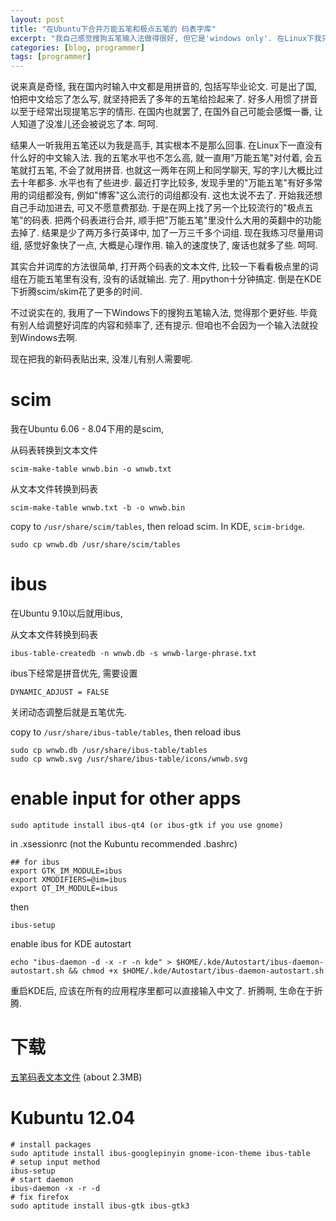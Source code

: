```yaml
---
layout: post
title: "在Ubuntu下合并万能五笔和极点五笔的 码表字库"
excerpt: "我自己感觉搜狗五笔输入法做得很好, 但它是'windows only'. 在Linux下我只好利用码表功能, 把'万能五笔'和'极点五笔'合并起来做一个大词库来凑合着用. 码表的好处是在scim和ibus下都能用."
categories: [blog, programmer]
tags: [programmer]
---
```


说来真是奇怪, 我在国内时输入中文都是用拼音的, 包括写毕业论文. 可是出了国, 怕把中文给忘了怎么写, 就坚持把丢了多年的五笔给捡起来了. 好多人用惯了拼音以至于经常出现提笔忘字的情形. 在国内也就罢了, 在国外自己可能会感慨一番, 让人知道了没准儿还会被说忘了本. 呵呵. 

结果人一听我用五笔还以为我是高手, 其实根本不是那么回事. 在Linux下一直没有什么好的中文输入法. 我的五笔水平也不怎么高, 就一直用"万能五笔"对付着, 会五笔就打五笔, 不会了就用拼音. 也就这一两年在网上和同学聊天, 写的字儿大概比过去十年都多. 水平也有了些进步. 最近打字比较多, 发现手里的"万能五笔"有好多常用的词组都没有, 例如"博客"这么流行的词组都没有. 这也太说不去了. 开始我还想自己手动加进去, 可又不愿意费那劲. 于是在网上找了另一个比较流行的"极点五笔"的码表. 把两个码表进行合并, 顺手把"万能五笔"里没什么大用的英翻中的功能去掉了. 结果是少了两万多行英译中, 加了一万三千多个词组. 现在我练习尽量用词组, 感觉好象快了一点, 大概是心理作用. 输入的速度快了, 废话也就多了些. 呵呵.

其实合并词库的方法很简单, 打开两个码表的文本文件, 比较一下看看极点里的词组在万能五笔里有没有, 没有的话就输出. 完了. 用python十分钟搞定. 倒是在KDE下折腾scim/skim花了更多的时间. 

不过说实在的, 我用了一下Windows下的搜狗五笔输入法, 觉得那个更好些. 毕竟有别人给调整好词库的内容和频率了, 还有提示. 但咱也不会因为一个输入法就投到Windows去啊.

现在把我的新码表贴出来, 没准儿有别人需要呢. 

scim
========
我在Ubuntu 6.06 - 8.04下用的是scim, 

从码表转换到文本文件

    scim-make-table wnwb.bin -o wnwb.txt 

从文本文件转换到码表

    scim-make-table wnwb.txt -b -o wnwb.bin

copy to `/usr/share/scim/tables`, then reload scim. In KDE, `scim-bridge`.

    sudo cp wnwb.db /usr/share/scim/tables


ibus
======
在Ubuntu 9.10以后就用ibus, 

从文本文件转换到码表

    ibus-table-createdb -n wnwb.db -s wnwb-large-phrase.txt

ibus下经常是拼音优先, 需要设置

    DYNAMIC_ADJUST = FALSE

关闭动态调整后就是五笔优先.

copy to `/usr/share/ibus-table/tables`, then reload ibus

    sudo cp wnwb.db /usr/share/ibus-table/tables
    sudo cp wnwb.svg /usr/share/ibus-table/icons/wnwb.svg


enable input for other apps
==============================
    sudo aptitude install ibus-qt4 (or ibus-gtk if you use gnome)

in .xsessionrc (not the Kubuntu recommended .bashrc)

    ## for ibus
    export GTK_IM_MODULE=ibus
    export XMODIFIERS=@im=ibus
    export QT_IM_MODULE=ibus

then 

    ibus-setup

enable ibus for KDE autostart

    echo "ibus-daemon -d -x -r -n kde" > $HOME/.kde/Autostart/ibus-daemon-autostart.sh && chmod +x $HOME/.kde/Autostart/ibus-daemon-autostart.sh

重启KDE后, 应该在所有的应用程序里都可以直接输入中文了. 折腾啊, 生命在于折腾.  

下载
=======
[五笔码表文本文件](/media/content/wnwb-large-phrase.tar.gz) (about 2.3MB)

Kubuntu 12.04
=================

    # install packages
    sudo aptitude install ibus-googlepinyin gnome-icon-theme ibus-table
    # setup input method
    ibus-setup 
    # start daemon
    ibus-daemon -x -r -d
    # fix firefox
    sudo aptitude install ibus-gtk ibus-gtk3

